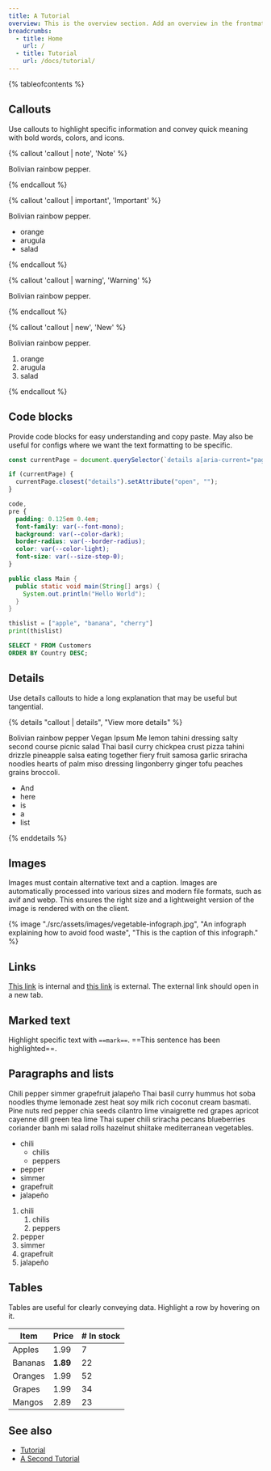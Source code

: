 ```yaml
---
title: A Tutorial
overview: This is the overview section. Add an overview in the frontmatter of an article to display it here. By keeping the overview in frontmatter, we should be able to access it later for excerpts in a search.
breadcrumbs:
  - title: Home
    url: /
  - title: Tutorial
    url: /docs/tutorial/
---
```


{% tableofcontents %}

## Callouts

Use callouts to highlight specific information and convey quick meaning with bold words, colors, and icons.

{% callout 'callout | note', 'Note' %}

Bolivian rainbow pepper.

{% endcallout %}

{% callout 'callout | important', 'Important' %}

Bolivian rainbow pepper.

- orange
- arugula
- salad

{% endcallout %}

{% callout 'callout | warning', 'Warning' %}

Bolivian rainbow pepper.

{% endcallout %}

{% callout 'callout | new', 'New' %}

Bolivian rainbow pepper.

1. orange
2. arugula
3. salad

{% endcallout %}

## Code blocks

Provide code blocks for easy understanding and copy paste. May also be useful for configs where we want the text formatting to be specific.

```js
const currentPage = document.querySelector(`details a[aria-current="page"]`);

if (currentPage) {
  currentPage.closest("details").setAttribute("open", "");
}
```

```css
code,
pre {
  padding: 0.125em 0.4em;
  font-family: var(--font-mono);
  background: var(--color-dark);
  border-radius: var(--border-radius);
  color: var(--color-light);
  font-size: var(--size-step-0);
}
```

```java
public class Main {
  public static void main(String[] args) {
    System.out.println("Hello World");
  }
}

```

```python
thislist = ["apple", "banana", "cherry"]
print(thislist)
```

```sql
SELECT * FROM Customers
ORDER BY Country DESC;
```

## Details

Use details callouts to hide a long explanation that may be useful but tangential.

{% details "callout | details", "View more details" %}

Bolivian rainbow pepper Vegan Ipsum Me lemon tahini dressing salty second course picnic salad Thai basil curry chickpea crust pizza tahini drizzle pineapple salsa eating together fiery fruit samosa garlic sriracha noodles hearts of palm miso dressing lingonberry ginger tofu peaches grains broccoli.

- And
- here
- is
- a
- list

{% enddetails %}

## Images

Images must contain alternative text and a caption. Images are automatically processed into various sizes and modern file formats, such as avif and webp. This ensures the right size and a lightweight version of the image is rendered with on the client.

{% image "./src/assets/images/vegetable-infograph.jpg", "An infograph explaining how to avoid food waste", "This is the caption of this infograph." %}

## Links

[This link](/docs/explanation/an-explanation/) is internal and [this link](https://duckduckgo.com/) is external. The external link should open in a new tab.

## Marked text

Highlight specific text with `==mark==`. ==This sentence has been highlighted==.

## Paragraphs and lists

Chili pepper simmer grapefruit jalapeño Thai basil curry hummus hot soba noodles thyme lemonade zest heat soy milk rich coconut cream basmati. Pine nuts red pepper chia seeds cilantro lime vinaigrette red grapes apricot cayenne dill green tea lime Thai super chili sriracha pecans blueberries coriander banh mi salad rolls hazelnut shiitake mediterranean vegetables.

- chili
  - chilis
  - peppers
- pepper
- simmer
- grapefruit
- jalapeño

1. chili
   1. chilis
   2. peppers
2. pepper
3. simmer
4. grapefruit
5. jalapeño

## Tables

Tables are useful for clearly conveying data. Highlight a row by hovering on it.

| Item    | Price    | # In stock |
| ------- | -------- | ---------- |
| Apples  | 1.99     | 7          |
| Bananas | **1.89** | 22         |
| Oranges | 1.99     | 52         |
| Grapes  | 1.99     | 34         |
| Mangos  | 2.89     | 23         |

## See also

- [Tutorial](/docs/tutorial/)
- [A Second Tutorial](/docs/a-second-tutorial/)
